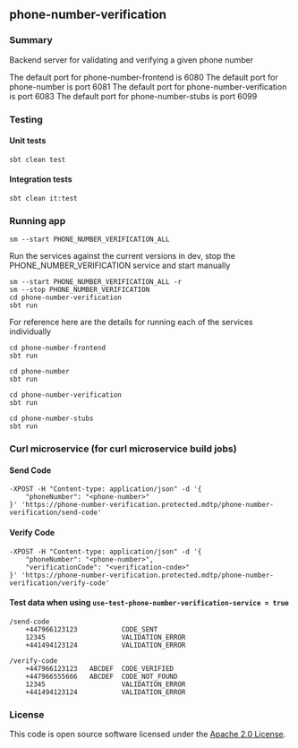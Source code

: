 ## phone-number-verification

### Summary

Backend server for validating and verifying a given phone number

The default port for phone-number-frontend is 6080
The default port for phone-number is port 6081
The default port for phone-number-verification is port 6083
The default port for phone-number-stubs is port 6099

### Testing

#### Unit tests

    sbt clean test

#### Integration tests

    sbt clean it:test

### Running app

    sm --start PHONE_NUMBER_VERIFICATION_ALL

Run the services against the current versions in dev, stop the PHONE_NUMBER_VERIFICATION service and start manually

    sm --start PHONE_NUMBER_VERIFICATION_ALL -r
    sm --stop PHONE_NUMBER_VERIFICATION
    cd phone-number-verification
    sbt run

For reference here are the details for running each of the services individually

    cd phone-number-frontend
    sbt run
 
    cd phone-number
    sbt run

    cd phone-number-verification
    sbt run

    cd phone-number-stubs
    sbt run

### Curl microservice (for curl microservice build jobs)

#### Send Code

    -XPOST -H "Content-type: application/json" -d '{
	    "phoneNumber": "<phone-number>"
    }' 'https://phone-number-verification.protected.mdtp/phone-number-verification/send-code'

#### Verify Code

    -XPOST -H "Content-type: application/json" -d '{
	    "phoneNumber": "<phone-number>",
        "verificationCode": "<verification-code>"
    }' 'https://phone-number-verification.protected.mdtp/phone-number-verification/verify-code'

#### Test data when using `use-test-phone-number-verification-service = true`

```
/send-code 
	+447966123123           CODE_SENT 	
	12345                   VALIDATION_ERROR 
	+441494123124           VALIDATION_ERROR	

/verify-code 
	+447966123123   ABCDEF 	CODE_VERIFIED
	+447966555666   ABCDEF 	CODE_NOT_FOUND
	12345                   VALIDATION_ERROR 
	+441494123124           VALIDATION_ERROR		

```

### License

This code is open source software licensed under
the [Apache 2.0 License]("http://www.apache.org/licenses/LICENSE-2.0.html").
